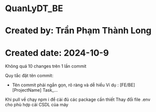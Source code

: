 # QuanLyDT_BE

# Created by: Trần Phạm Thành Long

# Created date: 2024-10-9

Không quá 10 changes trên 1 lần commit

Quy tắc đặt tên commit:

- Tên commit phải ngắn gọn, rõ ràng và dễ hiểu
  Ví dụ : [FE/BE][ProjectName] Task\_...

Khi pull về chạy npm i để cài đủ các package cần thiết
Thay đổi file .env cho phù hợp cái CSDL của máy
